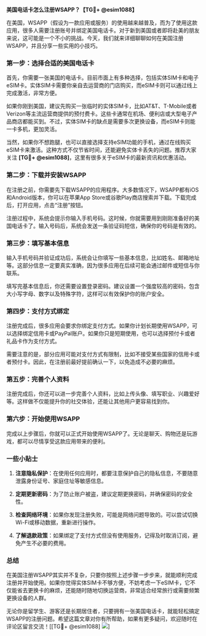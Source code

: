 **美国电话卡怎么注册WSAPP？【TG💪+ @esim1088】**

在美国，WSAPP（假设为一款应用或服务）的使用越来越普及，而为了使用这款应用，很多人需要注册账号并绑定美国电话卡。对于新到美国或者即将赴美的朋友来说，这可能是一个不小的挑战。今天，我们就来详细聊聊如何在美国注册WSAPP，并且分享一些实用的小技巧。

### **第一步：选择合适的美国电话卡**

首先，你需要一张美国的电话卡。目前市面上有多种选择，包括实体SIM卡和电子eSIM卡。实体SIM卡需要你亲自去运营商的门店购买，而eSIM卡则可以通过线上完成激活，非常方便。

如果你刚到美国，建议先购买一张临时的实体SIM卡，比如AT&T、T-Mobile或者Verizon等主流运营商提供的预付费卡。这些卡通常在机场、便利店或大型电子产品商店都能买到。不过，实体SIM卡的缺点是需要多次更换设备，而eSIM卡则能一卡多机，更加灵活。

当然，如果你不想跑腿，也可以直接选择支持eSIM功能的手机，通过在线购买eSIM卡来激活。这种方式不仅节省时间，还能避免实体卡丢失的问题。推荐大家关注 **[TG💪+ @esim1088]**，这里有很多关于eSIM卡的最新资讯和优惠活动。

### **第二步：下载并安装WSAPP**

在注册之前，你需要先下载WSAPP的应用程序。大多数情况下，WSAPP都有iOS和Android版本，你可以在苹果App Store或谷歌Play商店搜索并下载。下载完成后，打开应用，点击“注册”按钮。

注册过程中，系统会提示你输入手机号码。这时候，你就需要用到刚刚准备好的美国电话卡了。输入号码后，系统会发送一条验证码短信，确保你的号码是有效的。

### **第三步：填写基本信息**

输入手机号码并验证成功后，系统会让你填写一些基本信息，比如姓名、邮箱地址等。这部分信息一定要真实准确，因为很多应用在后续可能会通过邮件或短信与你联系。

填写完基本信息后，你还需要设置登录密码。建议设置一个强度较高的密码，包含大小写字母、数字以及特殊字符，这样可以有效保护你的账户安全。

### **第四步：支付方式绑定**

注册完成后，很多应用会要求你绑定支付方式。如果你计划长期使用WSAPP，可以选择绑定信用卡或PayPal账户。如果你只是短期使用，也可以选择预付卡或者礼品卡作为支付方式。

需要注意的是，部分应用可能对支付方式有限制，比如不接受某些国家的信用卡或者预付卡。因此，在注册前最好提前确认一下，以免造成不必要的麻烦。

### **第五步：完善个人资料**

注册完成后，你还可以进一步完善个人资料，比如上传头像、填写职业、兴趣爱好等。这样做不仅能提升你的社交体验，还能让其他用户更容易找到你。

### **第六步：开始使用WSAPP**

完成以上步骤后，你就可以正式开始使用WSAPP了。无论是聊天、购物还是玩游戏，都可以尽情享受这款应用带来的便利。

### **一些小贴士**

1. **注意隐私保护**：在使用任何应用时，都要注意保护自己的隐私信息，不要随意泄露身份证号、家庭住址等敏感信息。
   
2. **定期更新密码**：为了防止账户被盗，建议定期更换密码，并确保密码的安全性。

3. **检查网络环境**：如果你发现注册失败，可能是网络问题导致的。可以尝试切换Wi-Fi或移动数据，重新进行操作。

4. **了解退款政策**：如果绑定了支付方式但没有使用服务，记得及时取消订阅，避免产生不必要的费用。

### **总结**

在美国注册WSAPP其实并不复杂，只要你按照上述步骤一步步来，就能顺利完成注册并开始使用。如果你觉得实体SIM卡不够方便，不妨考虑一下eSIM卡，它不仅能省去更换卡的麻烦，还能随时随地切换运营商，非常适合经常旅行或需要频繁更换设备的人群。

无论你是留学生、游客还是长期居住者，只要拥有一张美国电话卡，就能轻松搞定WSAPP的注册问题。希望这篇文章对你有所帮助，如果有更多疑问，欢迎随时在评论区留言交流！[[TG💪+ @esim1088] ![](https://i.postimg.cc/4NQfJmqS/Snipaste-2025-05-13-00-14-12.png)]